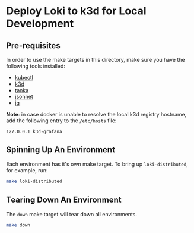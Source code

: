 # Deploy Loki to k3d for Local Development

## Pre-requisites 

In order to use the make targets in this directory, make sure you have the following tools installed:
* [kubectl](https://kubernetes.io/docs/tasks/tools/)
* [k3d](https://k3d.io/v4.4.8/)
* [tanka](https://github.com/grafana/tanka)
* [jsonnet](https://jsonnet.org/)
* [jq](https://stedolan.github.io/jq/)

**Note**: in case docker is unable to resolve the local k3d registry hostname, add the following entry to the `/etc/hosts` file:
```
127.0.0.1 k3d-grafana
```

## Spinning Up An Environment

Each environment has it's own make target. To bring up `loki-distributed`, for example, run:

```bash
make loki-distributed
```

## Tearing Down An Environment

The `down` make target will tear down all environments.

```bash
make down
```
